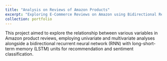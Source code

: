 ```yaml
---
title: "Analysis on Reviews of Amazon Products"
excerpt: "Exploring E-Commerce Reviews on Amazon using Bidirectional Recurrent Neural Network (RNN) and Long-Short Term Memory (LSTM) For Sentiment and Recommendation Analysis<br/><img src='/images/500x300.png'>"
collection: portfolio
---
```


This project aimed to explore the relationship between various variables in Amazon product reviews, employing univariate and multivariate analyses alongside a bidirectional recurrent neural network (RNN) with long-short-term memory (LSTM) units for recommendation and sentiment classification.
